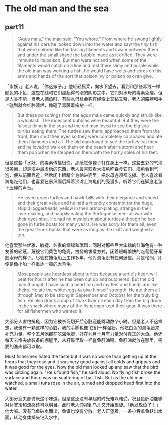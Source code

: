# The old man and the sea
## part11

>"Aqua mala," the man said. "You whore." From where he swung lightly against his oars he looked down into the water and saw the tiny fish that were colored like the trailing filaments and swam between them and under the small shade the bubble made as it drifted. They were immune to its poison. But men were not and when some of the filaments would catch on a line and rest there slimy and purple while the old man was working a fish, he would have welts and sores on his arms and hands of the sort that poison ivy or poison oak ran give.

「水妖，」老人说，「你这婊子。」他轻轻摇桨，向水下望去，看到和那些毒线一样颜色的小鱼，游曳在线和它们漂起得气泡的阴影之中。它们对水母的毒素免疫。但是人类不能，当老人捕鱼时，有些水母丝会钩在绳索上又粘又紫，老人的胳膊和手上碰到就会红肿溃烂，像碰了毒藤毒橡树一样。

>But these poisonings from the agua mala came quickly and struck like a whiplash. The iridescent bubbles were beautiful. But they were the falsest thing in the sea and the old man loved to see the big sea turtles eating them. The turtles saw them, approached them from the front, then shut their eyes so they were completely carapaced and ate them filaments and all. The old man loved to see the turtles eat them and he loved to walk on them on the beach after a storm and hear them pop when he stepped on them with the horny soles of his feet.

但是这些「水妖」的毒素传播很快，那感觉像鞭子打在身上一样。这些五彩的气泡很美丽，却是海中最虚伪的东西，老人最喜欢看大海龟吃吞食它们。海龟看到气泡，便从前面靠近，然后闭上眼睛全身缩进壳里，把水母连须都吃掉。老人喜欢看海龟吃他们，也喜爱在暴风雨后踩着沙滩上海龟们的壳漫步，听着它们在脚底老茧下压碎的声音。


>He loved green turtles and hawk-bills with their elegance and speed and their great value and he had a friendly contempt for the huge, stupid loggerheads, yellow in their armor-plating, strange in their love-making, and happily eating the Portuguese men-of-war with their eyes shut. He had no mysticism about turtles although he had gone in turtle boats for many years. He was sorry for them all, even the great trunk backs that were as long as the skiff and weighed a ton.

他喜爱那些优雅、敏捷、名贵的绿绿和玳瑁，同时对那些巨大笨拙的红海龟有一种友善的轻蔑，蔑视它们黄色的龟壳，古怪的求爱方式，闭着眼睛愉快的吃葡萄牙军舰水母的样子。尽管在捕龟船上工作多年，他对海龟没有任何迷信。只是怜悯，即便是像小船一样重达一顿的大背龟。

>Most people are heartless about turtles because a turtle's heart will beat for hours after he has been cut up and butchered. But the old man thought, I have such a heart too and my feet and hands are like theirs. He ate the white eggs to give himself strength. He ate them all through May to be strong in September and October for the truly big fish. He also drank a cup of shark liver oil each day from the big drum in the shack where many of the fishermen kept their gear. It was there for all fishermen who wanted it.

大部分人害怕捕龟，因为它被杀死切开后心脏还能跳动数个小时。但是老人不这样想，我也有一颗这样的心脏，我的手脚也像
它们一样强壮。他吃白色的海龟蛋来补充力量。整个五月他都在吃海龟蛋，好在九月十月有力量对付真正的大鱼。他还每天去渔夫放装备的棚屋里，从打鼓里取一杯鲨鱼肝油喝。鱼肝油就放在那里，需要的渔夫都可以取。


Most fishermen hated the taste but it was no worse than getting up at the hours that they rose and it was very good against all colds and grippes and it was good for the eyes. Now the old man looked up and saw that the bird was circling again. "He's found fish," he said aloud. No flying fish broke the surface and there was no scattering of bait fish. But as the old man watched, a small tuna rose in the air, turned and dropped head first into the water.

大部分渔夫都讨厌这个味道。但是这还没有早起的时光难以难受。况且鱼肝油能够对付寒冷和流感还可以明目。此时老人仰视到鸟儿又开始盘旋。「他发现鱼了！」他大喊。没有飞鱼破水而出，鱼饵也没有分散。老人正望着，一条小吞拿鱼跃出水面，转动身体掉头钻入水中。
